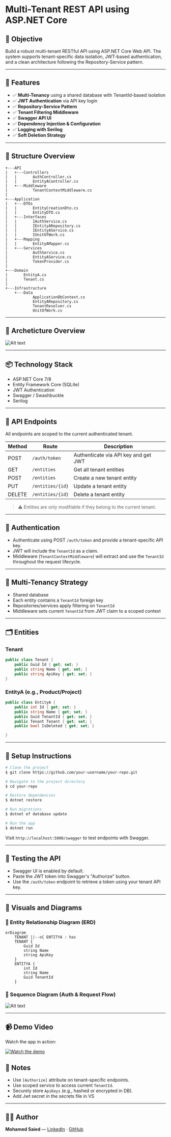 ﻿# Multi-Tenant REST API using ASP.NET Core

## 🧭 Objective

Build a robust multi-tenant RESTful API using ASP.NET Core Web API. The system supports tenant-specific data isolation, JWT-based authentication, and a clean architecture following the Repository-Service pattern.

---

## 🧱 Features

* ✅ **Multi-Tenancy** using a shared database with TenantId-based isolation
* ✅ **JWT Authentication** via API key login
* ✅ **Repository-Service Pattern**
* ✅ **Tenant Filtering Middleware**
* ✅ **Swagger API UI**
* ✅ **Dependency Injection & Configuration**
* ✅ **Logging with Serilog** 
* ✅ **Soft Deletion Strategy** 

---

## 🧬 Structure Overview

```plaintext
+---API
|   +---Controllers
|   |       AuthController.cs
|   |       EntityAController.cs
|   +---Middleware
|           TenantContextMiddleware.cs
|
+---Application
|   +---DTOs
|   |       EntityCreationDto.cs
|   |       EntityDTO.cs
|   +---Interfaces
|   |       IAuthService.cs
|   |       IEntityARepository.cs
|   |       IEntityAService.cs
|   |       IUnitOfWork.cs
|   +---Mapping
|   |       EntityAMapper.cs
|   +---Services
|           AuthService.cs
|           EntityAService.cs
|           TokenProvider.cs
|
+---Domain
|       EntityA.cs
|       Tenant.cs
|
+---Infrastructure
    +---Data
            ApplicationDbContext.cs
            EntityARepository.cs
            TenantResolver.cs
            UnitOfWork.cs
```

---
## 🧬 Archeticture Overview

![Alt text](Multi-Tenant-API//Images//Flow.png)

---
## 📦 Technology Stack

* ASP.NET Core 7/8
* Entity Framework Core (SQLite)
* JWT Authentication
* Swagger / Swashbuckle
* Serilog

---

## 🧪 API Endpoints

All endpoints are scoped to the current authenticated tenant.

| Method | Route            | Description                          |
| ------ | ---------------- | ------------------------------------ |
| POST   | `/auth/token`    | Authenticate via API key and get JWT |
| GET    | `/entities`      | Get all tenant entities              |
| POST   | `/entities`      | Create a new tenant entity           |
| PUT    | `/entities/{id}` | Update a tenant entity               |
| DELETE | `/entities/{id}` | Delete a tenant entity               |

> ⚠️ Entities are only modifiable if they belong to the current tenant.

---

## 🔐 Authentication

* Authenticate using POST `/auth/token` and provide a tenant-specific API key.
* JWT will include the `TenantId` as a claim.
* Middleware (`TenantContextMiddleware`) will extract and use the `TenantId` throughout the request lifecycle.

---

## 🧠 Multi-Tenancy Strategy

* Shared database
* Each entity contains a `TenantId` foreign key
* Repositories/services apply filtering on `TenantId`
* Middleware sets current `TenantId` from JWT claim to a scoped context

---

## 🗂️ Entities

### Tenant

```csharp
public class Tenant {
    public Guid Id { get; set; }
    public string Name { get; set; }
    public string ApiKey { get; set; }
}
```

### EntityA (e.g., Product/Project)

```csharp
public class EntityA {
    public int Id { get; set; }
    public string Name { get; set; }
    public Guid TenantId { get; set; }
    public Tenant Tenant { get; set; }
    public bool IsDeleted { get; set; }

}
```

---

## 🔧 Setup Instructions

```bash
# Clone the project
$ git clone https://github.com/your-username/your-repo.git

# Navigate to the project directory
$ cd your-repo

# Restore dependencies
$ dotnet restore

# Run migrations 
$ dotnet ef database update

# Run the app
$ dotnet run
```

Visit `http://localhost:5000/swagger` to test endpoints with Swagger.

---

## 🧪 Testing the API

* Swagger UI is enabled by default.
* Paste the JWT token into Swagger's "Authorize" button.
* Use the `/auth/token` endpoint to retrieve a token using your tenant API key.

---


## 🧩 Visuals and Diagrams

### 📌 Entity Relationship Diagram (ERD)

```mermaid
erDiagram
    TENANT ||--o{ ENTITYA : has
    TENANT {
        Guid Id
        string Name
        string ApiKey
    }
    ENTITYA {
        int Id
        string Name
        Guid TenantId
    }
```

### 🔄 Sequence Diagram (Auth & Request Flow)

![Alt text](Multi-Tenant-API//Images//Request.png)


---
## 📹 Demo Video

Watch the app in action:

[![Watch the demo](Multi-Tenant-API/Images/Swagger.png)](https://drive.google.com/file/d/15LTJQF3kxSskoZGLdGy7R9k5kWy7QnW-/view?usp=sharing)


## 📘 Notes

* Use `[Authorize]` attribute on tenant-specific endpoints.
* Use scoped service to access current `TenantId`.
* Securely store `ApiKeys` (e.g., hashed or encrypted in DB).
* Add Jwt secret in the secrets file in VS

---

## 👨‍💻 Author

**Mohamed Saied** — [LinkedIn](https://www.linkedin.com/in/mohamed-saied-cs/) · [GitHub](https://github.com/MSaiedd)
